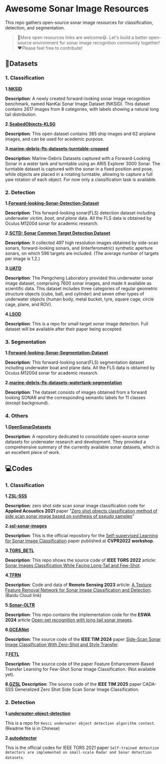 # Awesome Sonar Image Resources

This repo gathers open-source sonar image resources for classification, detection, and segmentation. 

> :mega:More open resources links are welcome:smiley:. Let's build a better open-source environment for sonar image recognition community together!:heart:Please feel free to contribute!

## :file_folder:Datasets

### 1. Classification

**1.[NKSID](https://github.com/Jorwnpay/NK-Sonar-Image-Dataset)**

**Description**: A newly created forward-looking sonar image recognition benchmark, named NanKai Sonar Image Dataset (NKSID). This dataset contains 2617 images from 8 categories, with labels showing a natural long tail distribution.

**2.[SeabedObjects-KLSG](https://github.com/huoguanying/SeabedObjects-Ship-and-Airplane-dataset)**

**Description**: This open dataset contains 385 ship images and 62 airplane images, and can be used for acedemic purpose.

**3.[marine-debris-fls-datasets-turntable-cropped](https://github.com/mvaldenegro/marine-debris-fls-datasets/tree/master/md_fls_dataset/data/turntable-cropped)**

**Description**: Marine-Debris Datasets captured with a Forward-Looking Sonar in a water tank and turntable using an ARIS Explorer 3000 Sonar. The turntable dataset is captured with the sonar in a fixed position and pose, while objects are placed in a rotating turntable, allowing to capture a full yaw rotation of each object. For now only a classification task is available.

### 2. Detection

**1.[Forward-looking-Sonar-Detection-Dataset](https://github.com/XingYZhu/Forward-looking-Sonar-Detection-Dataset)**

**Description**: This forward-looking sonar(FLS) detection dataset including underwater *victim, boat, and plane* data. All the FLS data is obtained by Oculus M1200d sonar for academic research.

**2.[SCTD: Sonar Common Target Detection Dataset](https://github.com/freepoet/SCTD)**

**Description**:  It collected 497 high resolution images obtained by side-scan sonars, forward-looking sonars, and (interferometric) synthetic aperture sonars, on which 596 targets are included. (The average number of targets per image is 1.2.)

**3.[UATD](https://openi.pcl.ac.cn/OpenOrcinus_orca/URPC2021_sonar_images_dataset)**

**Description**: The Pengcheng Laboratory provided this underwater sonar image dataset, comprising 7600 sonar images, and made it available as scientific data. This dataset includes three categories of regular geometric structure objects (cube, ball, and cylinder) and seven other types of underwater objects (human body, metal bucket, tyre, square cage, circle cage, plane, and ROV).

**4.[LSOD](https://github.com/Jelly0618/LSOD)**

**Description**: This is a repo for small target sonar image detection. Full dataset will be available after their paper being accepted.  

### 3. Segmentation

**1.[Forward-looking-Sonar-Segmentation-Dataset](https://github.com/XingYZhu/Forward-looking-Sonar-Segmentation-Dataset)**

**Description**: This forward-looking sonar(FLS) segmentation dataset including underwater boat and plane data. All the FLS data is obtained by Oculus M1200d sonar for academic research.

**2.[marine-debris-fls-datasets-watertank-segmentation](https://github.com/mvaldenegro/marine-debris-fls-datasets)**

**Description**: The dataset consists of images obtained from a forward looking SONAR and the corresponding semantic labels for 11 classes (except background).

### 4. Others

**1.[OpenSonarDatasets](https://github.com/remaro-network/OpenSonarDatasets)**

**Description**: A repository dedicated to consolidate open-source sonar datasets for underwater research and development. They provided a comprehensive summary of the currently available sonar datasets, which is an excellent piece of work.

## :computer:Codes

### 1. Classification

**1.[ZSL-SSS](https://github.com/guizilaile23/ZSL-SSS)**

**Description**: zero shot side scan sonar image classification code for **Applied Acoustics 2021** paper “<u>[Zero shot objects classification method of side scan sonar image based on synthesis of pseudo samples](https://www.sciencedirect.com/science/article/pii/S0003682X20307957)</u>”

**2.[ssl-sonar-images](https://github.com/agrija9/ssl-sonar-images)**

**Description**: This is the official repository for the [Self-supervised Learning for Sonar Image Classification](https://arxiv.org/abs/2204.09323) paper published at **CVPR2022 workshop**.

**3.[TGRS_BETL](https://github.com/Jorwnpay/TGRS_BETL)**

**Description**: This repo shows the source code of **IEEE TGRS 2022** article: [Sonar Images Classification While Facing Long-Tail and Few-Shot](https://ieeexplore.ieee.org/document/9910166).

**4.[TFRN](https://github.com/guizilaile23/TFRN)**

**Description**: Code and data of **Remote Sensing 2023** article: [A Texture Feature Removal Network for Sonar Image Classification and Detection](https://www.mdpi.com/2072-4292/15/3/616). (Baidu Cloud link)

**5.[Sonar-OLTR](https://github.com/Jorwnpay/Sonar-OLTR)**

**Description**: This repo contains the implementation code for the **ESWA 2024** article [Open-set recognition with long-tail sonar images](https://www.sciencedirect.com/science/article/pii/S0957417424003609).

**6.[GCEANet](https://github.com/baizhongyu/GCEANet)**

**Description**: The source code of the **IEEE TIM 2024** paper [Side-Scan Sonar Image Classification With Zero-Shot and Style Transfer](https://ieeexplore.ieee.org/document/10399359).

**7.[FETL](https://github.com/baizhongyu/FETL)**

**Description**: The source code of the paper Feature Enhancement-Based Transfer Learning for Few-Shot Sonar Image Classification. (Not available yet).

**8.[GZSL](https://github.com/JiaYP0433/CADA-Generalized-Zero-Shot-Side-Scan-Sonar-Image-Classification)**
**Description**:  The source code of the **IEEE TIM 2025** paper CADA-SSS Generalized Zero Shot Side Scan Sonar Image Classification.

### 2. Detection

**1.[underwater-object-detection](https://github.com/zhengye1995/underwater-object-detection)**

This is a repo for `Kesci underwater object detection algorithm contest`. (Readme file is in Chinese)

**2.[autodetector](https://github.com/automlresearch/autodetector)**

This is the official codes for IEEE TGRS 2021 paper `Self-trained detection detectors are implemented on small-scale Radar and Sonar detection datasets`.
